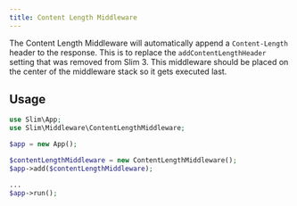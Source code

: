 ```yaml
---
title: Content Length Middleware
---
```


The Content Length Middleware will automatically append a `Content-Length` header to the response. This is to replace the `addContentLengthHeader` setting that was removed from Slim 3. This middleware should be placed on the center of the middleware stack so it gets executed last.

## Usage
```php
use Slim\App;
use Slim\Middleware\ContentLengthMiddleware;

$app = new App();

$contentLengthMiddleware = new ContentLengthMiddleware();
$app->add($contentLengthMiddleware);

...
$app->run();
```
